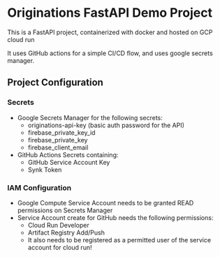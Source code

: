 # Originations FastAPI Demo Project

This is a FastAPI project, containerized with docker and hosted on GCP cloud run

It uses GitHub actions for a simple CI/CD flow, and uses google secrets manager. 

## Project Configuration

### Secrets

- Google Secrets Manager for the following secrets:
  - originations-api-key (basic auth password for the API)
  - firebase_private_key_id
  - firebase_private_key
  - firebase_client_email
- GitHub Actions Secrets containing:
  - GitHub Service Account Key 
  - Synk Token

### IAM Configuration

- Google Compute Service Account needs to be granted READ permissions on Secrets Manager
- Service Account create for GitHub needs the following permissions:
  - Cloud Run Developer
  - Artifact Registry Add/Push 
  - It also needs to be registered as a permitted user of the service account for cloud run! 
